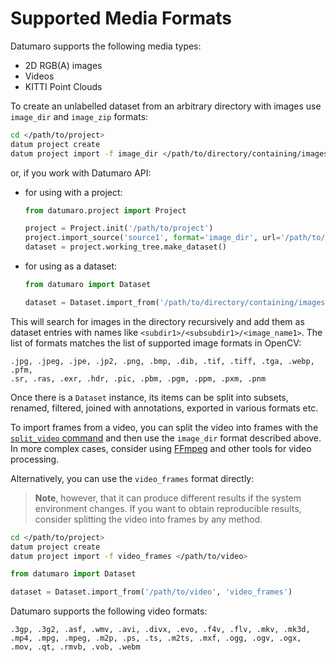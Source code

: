 # Supported Media Formats

Datumaro supports the following media types:
- 2D RGB(A) images
- Videos
- KITTI Point Clouds

To create an unlabelled dataset from an arbitrary directory with images use
`image_dir` and `image_zip` formats:

``` bash
cd </path/to/project>
datum project create
datum project import -f image_dir </path/to/directory/containing/images>
```

or, if you work with Datumaro API:

- for using with a project:

  ```python
  from datumaro.project import Project

  project = Project.init('/path/to/project')
  project.import_source('source1', format='image_dir', url='/path/to/directory/containing/images')
  dataset = project.working_tree.make_dataset()
  ```

- for using as a dataset:

  ```python
  from datumaro import Dataset

  dataset = Dataset.import_from('/path/to/directory/containing/images', 'image_dir')
  ```

This will search for images in the directory recursively and add
them as dataset entries with names like `<subdir1>/<subsubdir1>/<image_name1>`.
The list of formats matches the list of supported image formats in OpenCV:
```
.jpg, .jpeg, .jpe, .jp2, .png, .bmp, .dib, .tif, .tiff, .tga, .webp, .pfm,
.sr, .ras, .exr, .hdr, .pic, .pbm, .pgm, .ppm, .pxm, .pnm
```

Once there is a `Dataset` instance, its items can be split into subsets,
renamed, filtered, joined with annotations, exported in various formats etc.

To import frames from a video, you can split the video into frames with
the [`split_video` command](../command-reference/context/util.md#split-video-into-frames)
and then use the `image_dir` format described above. In more complex cases,
consider using [FFmpeg](https://ffmpeg.org/) and other tools for
video processing.

Alternatively, you can use the `video_frames` format directly:

> **Note**, however, that it can produce different results if the system
> environment changes. If you want to obtain reproducible results, consider
> splitting the video into frames by any method.

``` bash
cd </path/to/project>
datum project create
datum project import -f video_frames </path/to/video>
```

```python
from datumaro import Dataset

dataset = Dataset.import_from('/path/to/video', 'video_frames')
```

Datumaro supports the following video formats:
```
.3gp, .3g2, .asf, .wmv, .avi, .divx, .evo, .f4v, .flv, .mkv, .mk3d,
.mp4, .mpg, .mpeg, .m2p, .ps, .ts, .m2ts, .mxf, .ogg, .ogv, .ogx,
.mov, .qt, .rmvb, .vob, .webm
```
